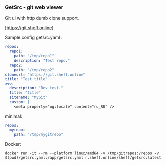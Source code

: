 ### GetSrc - git web viewer

Git ui with http dumb clone support.

[https://git.sheff.online]

Sample config getsrc.yaml :

``` yaml
repos:
  repo1: 
    path: "/tmp/repo1"
    description: "Test repo."
  repo2: 
    path: "/tmp/repo2"
cloneurl: "https://git.sheff.online"
title: "Test title"
seo:
  description: "Dev test."
  title: "title"
  sitename: "MyGit"
  custom: |
    <meta property="og:locale" content="ru_RU" />
```

minimal:

``` yaml
repos:
  myrepo: 
    path: "/tmp/mygitrepo"
```

Docker:

```
docker run -it --rm --platform linux/amd64 -v /tmp/gitrepos:/repos -v $(pwd)/getsrc.yaml:/app/getsrc.yaml r.sheff.online/sheff/getsrc:latest 
```
